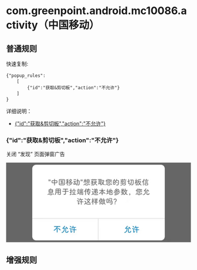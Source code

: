 # com.greenpoint.android.mc10086.activity（中国移动）

## 普通规则

快速复制:
```
{"popup_rules":
    [
        {"id":"获取&剪切板","action":"不允许"}
    ]
}
```
详细说明：
- [{"id":"获取&剪切板","action":"不允许"}](#id获取剪切板action不允许)

### {"id":"获取&剪切板","action":"不允许"}
关闭 “发现” 页面弹窗广告

![](./assets/获取剪贴板权限弹窗.jpg)


## 增强规则

